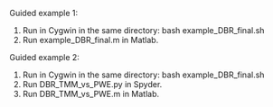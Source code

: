 Guided example 1:
1. Run in Cygwin in the same directory:
  bash example_DBR_final.sh
2. Run example_DBR_final.m in Matlab.

Guided example 2:
1. Run in Cygwin in the same directory:
  bash example_DBR_final.sh
2. Run DBR_TMM_vs_PWE.py in Spyder.
3. Run DBR_TMM_vs_PWE.m in Matlab.
